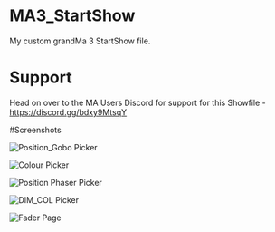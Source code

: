 # MA3_StartShow
My custom grandMa 3 StartShow file.


# Support
Head on over to the MA Users Discord for support for this Showfile - https://discord.gg/bdxy9MtsqY

#Screenshots

![Position_Gobo Picker](https://github.com/user-attachments/assets/e137d857-f0b3-492c-8de5-a4d1dcb66fee)

![Colour Picker](https://github.com/user-attachments/assets/dad0861a-f4f5-44bd-baea-9181ff9ccf24)

![Position Phaser Picker](https://github.com/user-attachments/assets/2da58a0f-6ecd-4252-aa15-3ddfb593650e)

![DIM_COL Picker](https://github.com/user-attachments/assets/580d673c-29ce-470f-9e0c-40e787cbbc47)

![Fader Page](https://github.com/user-attachments/assets/35f808a4-dde5-4158-b269-a1bf18473f47)
